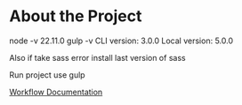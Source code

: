 # About the Project

node -v 22.11.0
gulp -v CLI version: 3.0.0 Local version: 5.0.0

Also if take sass error install last version of sass

Run project use gulp

[Workflow Documentation](workflow/readme.md)
